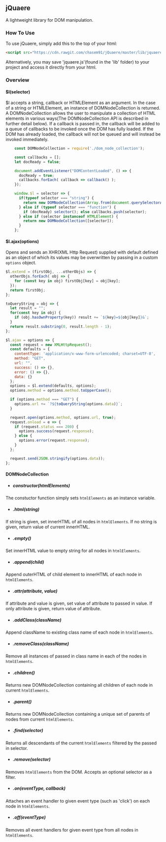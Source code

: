 ## jQuaere
A lightweight library for DOM manipulation.

### How To Use

To use jQuaere, simply add this to the top of your html:

```html
<script src="https://cdn.rawgit.com/chasem91/jQuaere/master/lib/jquaere.js"></script>
```

Alternatively, you may save 'jquaere.js'(found in the 'lib' folder) to your project and access it directly from your html.

### Overview

#### $l(selector)

$l accepts a string, callback or HTMLElement as an argument. In the case of a string or HTMLElement, an instance of DOMNodeCollection is returned. A DOMNodeCollection allows the user to manipulate a collection of HTML elements in various ways(The DOMNodeCollection API is described in further detail below). If a callback is passed in, the callback will be added to a queue of callbacks to be invoked once the DOM has fully loaded. If the DOM has already loaded, the callback will not be queued and will instead be invoked immediately.

```javascript
    const DOMNodeCollection = require('./dom_node_collection');

    const callbacks = [];
    let docReady = false;

    document.addEventListener("DOMContentLoaded", () => {
      docReady = true;
      callbacks.forEach( callback => callback() );
    });

    window.$l = selector => {
      if(typeof selector === "string") {
        return new DOMNodeCollection(Array.from(document.querySelectorAll(selector)));
      } else if (typeof selector === "function") {
        if (docReady) selector(); else callbacks.push(selector);
      } else if (selector instanceof HTMLElement) {
        return new DOMNodeCollection([selector]);
      }
    };
```

#### $l.ajax(options)
Opens and sends an XHR(XML Http Request) supplied with default defined as an object of which its values may be overwritten by passing in a custom `options` object.

```javascript
$l.extend = (firstObj, ...otherObjs) => {
  otherObjs.forEach( obj => {
    for (const key in obj) firstObj[key] = obj[key];
  });
  return firstObj;
};

toQueryString = obj => {
  let result = "";
  for(const key in obj) {
    if (obj.hasOwnProperty(key)) result += `${key}=${obj[key]}&`;
  }
  return result.substring(0, result.length - 1);
};

$l.ajax = options => {
  const request = new XMLHttpRequest();
  const defaults = {
    contentType: 'application/x-www-form-urlencoded; charset=UTF-8',
    method: "GET",
    url: "",
    success: () => {},
    error: () => {},
    data: {}
  };
  options = $l.extend(defaults, options);
  options.method = options.method.toUpperCase();

  if (options.method === "GET") {
    options.url += `?${toQueryString(options.data)}`;
  }

  request.open(options.method, options.url, true);
  request.onload = e => {
    if (request.status === 200) {
      options.success(request.response);
    } else {
      options.error(request.response);
    }
  };

  request.send(JSON.stringify(options.data));
};
```




#### DOMNodeCollection

- ##### constructor(htmlElements)
The constuctor function simply sets `htmlElements` as an instance variable.

- ##### .html(string)
If string is given, set innerHTML of all nodes in `htmlElements`. If no string is given, return value of current innerHTML.

- ##### .empty()
Set innerHTML value to empty string for all nodes in `htmlElements`.

- ##### .append(child)
Append outerHTML of child element to innerHTML of each node in `htmlElements`.

- ##### .attr(attribute, value)
If attribute and value is given, set value of attribute to passed in value. If only attribute is given, return value of attribute.

- ##### .addClass(className)
Append className to existing class name of each node in `htmlElements`.

- ##### .removeClass(className)
Remove all instances of passed in class name in each of the nodes in `htmlElements`.

- ##### .children()
Returns new DOMNodeCollection containing all children of each node in current `htmlElements`.

- ##### .parent()
Returns new DOMNodeCollection containing a unique set of parents of nodes from current `htmlElements`.

- ##### .find(selector)
Returns all descendants of the current `htmlElements` filtered by the passed in selector.

- ##### .remove(selector)
Removes `htmlElements` from the DOM. Accepts an optional selector as a filter.

- ##### .on(eventType, callback)
Attaches an event handler to given event type (such as 'click') on each node in `htmlElements`.

- ##### .off(eventType)
Removes all event handlers for given event type from all nodes in `htmlElements`.
